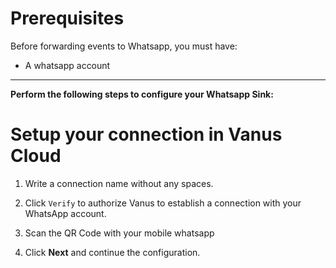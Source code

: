 #  
# Prerequisites

Before forwarding events to Whatsapp, you must have: 

- A whatsapp account 

---

**Perform the following steps to configure your Whatsapp Sink:**

# Setup your connection in Vanus Cloud 

1. Write a connection name without any spaces.

2. Click `Verify` to authorize Vanus to establish a connection with your WhatsApp account. 

3. Scan the QR Code with your mobile whatsapp 

4. Click **Next** and continue the configuration. 
